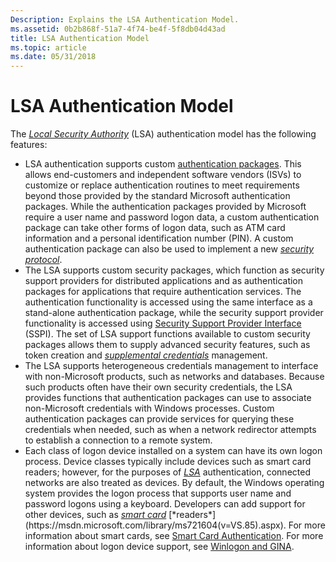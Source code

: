 ```yaml
---
Description: Explains the LSA Authentication Model.
ms.assetid: 0b2b868f-51a7-4f74-be4f-5f8db04d43ad
title: LSA Authentication Model
ms.topic: article
ms.date: 05/31/2018
---
```


# LSA Authentication Model

The [*Local Security Authority*](https://msdn.microsoft.com/library/ms721592(v=VS.85).aspx) (LSA) authentication model has the following features:

-   LSA authentication supports custom [authentication packages](authentication-packages.md). This allows end-customers and independent software vendors (ISVs) to customize or replace authentication routines to meet requirements beyond those provided by the standard Microsoft authentication packages. While the authentication packages provided by Microsoft require a user name and password logon data, a custom authentication package can take other forms of logon data, such as ATM card information and a personal identification number (PIN). A custom authentication package can also be used to implement a new [*security protocol*](https://msdn.microsoft.com/library/ms721625(v=VS.85).aspx).
-   The LSA supports custom security packages, which function as security support providers for distributed applications and as authentication packages for applications that require authentication services. The authentication functionality is accessed using the same interface as a stand-alone authentication package, while the security support provider functionality is accessed using [Security Support Provider Interface](sspi.md) (SSPI). The set of LSA support functions available to custom security packages allows them to supply advanced security features, such as token creation and [*supplemental credentials*](https://msdn.microsoft.com/library/ms721625(v=VS.85).aspx) management.
-   The LSA supports heterogeneous credentials management to interface with non-Microsoft products, such as networks and databases. Because such products often have their own security credentials, the LSA provides functions that authentication packages can use to associate non-Microsoft credentials with Windows processes. Custom authentication packages can provide services for querying these credentials when needed, such as when a network redirector attempts to establish a connection to a remote system.
-   Each class of logon device installed on a system can have its own logon process. Device classes typically include devices such as smart card readers; however, for the purposes of [*LSA*](https://msdn.microsoft.com/library/ms721592(v=VS.85).aspx) authentication, connected networks are also treated as devices. By default, the Windows operating system provides the logon process that supports user name and password logons using a keyboard. Developers can add support for other devices, such as [*smart card*](https://msdn.microsoft.com/library/ms721625(v=VS.85).aspx) [*readers*](https://msdn.microsoft.com/library/ms721604(v=VS.85).aspx). For more information about smart cards, see [Smart Card Authentication](smart-card-authentication.md). For more information about logon device support, see [Winlogon and GINA](winlogon-and-gina.md).

 

 



